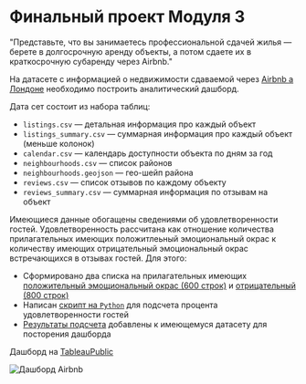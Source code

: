 # Финальный проект Модуля 3

"Представьте, что вы занимаетесь профессиональной сдачей жилья — берете в долгосрочную аренду объекты, а потом сдаете их в краткосрочную субаренду через Airbnb."

На датасете с информацией о недвижимости сдаваемой через [Airbnb а Лондоне](https://www.kaggle.com/labdmitriy/airbnb) необходимо построить аналитический дашборд.

Дата сет состоит из набора таблиц:
- `listings.csv` — детальная информация про каждый объект
- `listings_summary.csv` — суммарная информация про каждый объект (меньше колонок)
- `calendar.csv` — календарь доступности объекта по дням за год
- `neighbourhoods.csv` — список районов
- `neighbourhoods.geojson` — гео-шейп района
- `reviews.csv` — список отзывов по каждому объекту
- `reviews_summary.csv` — суммарная информация по отзывам на объект

Имеющиеся данные обогащены сведениями об удовлетворенности гостей. Удовлетворенность рассчитана как отношение количества прилагательных имеющих положитлеьный эмоциональный окрас к количеству имеющих отрицательный эмоциональный окрас встречающихся в отзывах гостей. Для этого:

- Сформировано два списка на прилагательных имеющих [положительный эмощиональный окрас (600 строк)](https://github.com/ReIZzz/DE-101/blob/main/Module%203/CapstoneProject/Positive%20Adjectives%20(600)) и [отрицательный (800 строк)](https://github.com/ReIZzz/DE-101/blob/main/Module%203/CapstoneProject/Negative%20Adjectives%20(800))
- Написан [скрипт на `Python`](https://github.com/ReIZzz/DE-101/blob/main/Module%203/CapstoneProject/prepare.py) для подсчета процента удовлетворенности гостей
- [Результаты подсчета](https://github.com/ReIZzz/DE-101/blob/main/Module%203/CapstoneProject/rating.csv) добавлены к имеющемуся датасету для посторения дашборда

Дашборд на [TableauPublic](https://public.tableau.com/views/CapstoneProjectAirbnb_16358502709610/Dashboard?:language=en-US&:display_count=n&:origin=viz_share_link)


![Дашборд Airbnb](https://github.com/ReIZzz/DE-101/blob/main/Module%203/CapstoneProject/img/Listings%20Analysis%20Dash%20(Airbnb).png)
